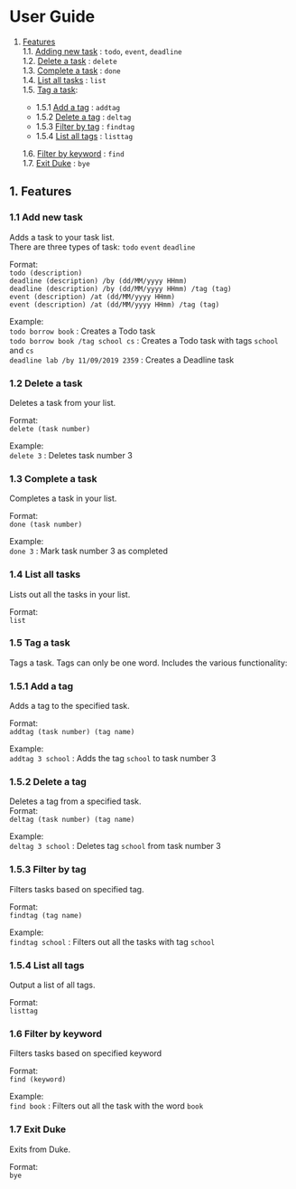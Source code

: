# User Guide
1. [Features](#1-features) <br/>
    1.1. [Adding new task](#11-add-new-task) : `todo`, `event`, `deadline` <br/>
    1.2. [Delete a task](#12-delete-a-task) : `delete` <br/>
    1.3. [Complete a task](#13-complete-a-task) : `done` <br/>
    1.4. [List all tasks](#14-list-all-tasks) : `list` <br/>
    1.5. [Tag a task](#15-tag-a-task): <br/>
    * 1.5.1 [Add a tag](#151-add-a-tag) : `addtag` <br/>
    * 1.5.2 [Delete a tag](#152-delete-a-tag) : `deltag` <br/>
    * 1.5.3 [Filter by tag](#153-filter-by-tag) : `findtag` <br/>
    * 1.5.4 [List all tags](#154-list-all-tags) : `listtag` <br/>
    
    1.6. [Filter by keyword](#16-filter-by-keyword) : `find` <br/>
    1.7. [Exit Duke](#17-exit-duke) : `bye` <br/>


## 1. Features

### 1.1 Add new task
Adds a task to your task list. <br/>
There are three types of task: `todo` `event` `deadline` <br/>

Format: <br/>
`todo (description)`<br/> 
`deadline (description) /by (dd/MM/yyyy HHmm)`<br/>
`deadline (description) /by (dd/MM/yyyy HHmm) /tag (tag)`<br/>
`event (description) /at (dd/MM/yyyy HHmm)`<br/>
`event (description) /at (dd/MM/yyyy HHmm) /tag (tag)`<br/>

Example: <br/>
`todo borrow book` : Creates a Todo task <br/>
`todo borrow book /tag school cs` : Creates a Todo task with tags `school` and `cs` <br/>
`deadline lab /by 11/09/2019 2359` : Creates a Deadline task <br/>

### 1.2 Delete a task

Deletes a task from your list. <br/>

Format: <br/>
`delete (task number)` <br/>

Example: <br/>
`delete 3` : Deletes task number 3 <br/>

### 1.3 Complete a task
Completes a task in your list. <br/>

Format:<br/>
`done (task number)` <br/>

Example: <br/>
`done 3` : Mark task number 3 as completed <br/>


###  1.4 List all tasks
Lists out all the tasks in your list. <br/>

Format: <br/>
`list` <br/>


### 1.5 Tag a task
Tags a task. Tags can only be one word.
Includes the various functionality: <br/>

### 1.5.1 Add a tag
Adds a tag to the specified task. <br/>

Format: <br/>
 `addtag (task number) (tag name)` <br/>
 
 Example: <br/>
 `addtag 3 school` : Adds the tag `school` to task number 3 <br/>


### 1.5.2 Delete a tag
Deletes a tag from a specified task. <br/>
Format: <br/>
 `deltag (task number) (tag name)` <br/>
 
 Example: <br/>
 `deltag 3 school` : Deletes tag `school` from task number 3 <br/>


### 1.5.3 Filter by tag 
Filters tasks based on specified tag. <br/>

Format: <br/>
`findtag (tag name)` <br/>

Example: <br/>
`findtag school` : Filters out all the tasks with tag `school` <br/>


### 1.5.4 List all tags
Output a list of all tags. <br/>

Format: <br/>
`listtag` <br/>


### 1.6 Filter by keyword
Filters tasks based on specified keyword <br/>

Format: <br/>
`find (keyword)` <br/>

Example: <br/>
`find book` : Filters out all the task with the word `book` <br/>


### 1.7 Exit Duke
Exits from Duke. <br/>

Format: <br/>
`bye`



